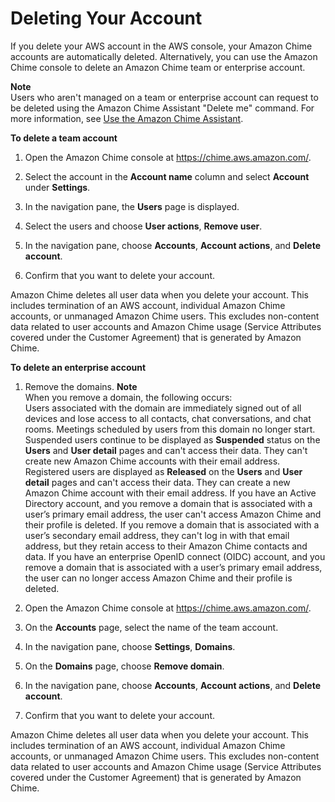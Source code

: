 # Deleting Your Account<a name="enterprise-account"></a>

If you delete your AWS account in the AWS console, your Amazon Chime accounts are automatically deleted\. Alternatively, you can use the Amazon Chime console to delete an Amazon Chime team or enterprise account\. 

**Note**  
Users who aren't managed on a team or enterprise account can request to be deleted using the Amazon Chime Assistant "Delete me" command\. For more information, see [Use the Amazon Chime Assistant](https://docs.aws.amazon.com/chime/latest/ug/chime-using-assistant.html)\.

**To delete a team account**

1. Open the Amazon Chime console at [https://chime\.aws\.amazon\.com/](https://chime.aws.amazon.com)\.

1. Select the account in the **Account name** column and select **Account** under **Settings**\.

1. In the navigation pane, the **Users** page is displayed\.

1. Select the users and choose **User actions**, **Remove user**\.

1. In the navigation pane, choose **Accounts**, **Account actions**, and **Delete account**\.

1. Confirm that you want to delete your account\.

Amazon Chime deletes all user data when you delete your account\. This includes termination of an AWS account, individual Amazon Chime accounts, or unmanaged Amazon Chime users\. This excludes non\-content data related to user accounts and Amazon Chime usage \(Service Attributes covered under the Customer Agreement\) that is generated by Amazon Chime\.

**To delete an enterprise account**

1. Remove the domains\.
**Note**  
When you remove a domain, the following occurs:  
Users associated with the domain are immediately signed out of all devices and lose access to all contacts, chat conversations, and chat rooms\.
Meetings scheduled by users from this domain no longer start\.
Suspended users continue to be displayed as **Suspended** status on the **Users** and **User detail** pages and can't access their data\. They can't create new Amazon Chime accounts with their email address\.
Registered users are displayed as **Released** on the **Users** and **User detail** pages and can't access their data\. They can create a new Amazon Chime account with their email address\.
If you have an Active Directory account, and you remove a domain that is associated with a user’s primary email address, the user can't access Amazon Chime and their profile is deleted\. If you remove a domain that is associated with a user’s secondary email address, they can't log in with that email address, but they retain access to their Amazon Chime contacts and data\. 
If you have an enterprise OpenID connect \(OIDC\) account, and you remove a domain that is associated with a user’s primary email address, the user can no longer access Amazon Chime and their profile is deleted\.

1. Open the Amazon Chime console at [https://chime\.aws\.amazon\.com/](https://chime.aws.amazon.com)\.

1. On the **Accounts** page, select the name of the team account\. 

1. In the navigation pane, choose **Settings**, **Domains**\.

1. On the **Domains** page, choose **Remove domain**\.

1. In the navigation pane, choose **Accounts**, **Account actions**, and **Delete account**\.

1. Confirm that you want to delete your account\.

Amazon Chime deletes all user data when you delete your account\. This includes termination of an AWS account, individual Amazon Chime accounts, or unmanaged Amazon Chime users\. This excludes non\-content data related to user accounts and Amazon Chime usage \(Service Attributes covered under the Customer Agreement\) that is generated by Amazon Chime\.